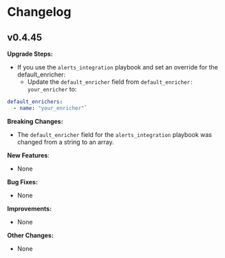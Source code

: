 # Changelog

## v0.4.45
**Upgrade Steps:**
- If you use the `alerts_integration` playbook and set an override for the default_enricher:
  - Update the `default_enricher` field from `default_enricher: your_enricher` to:
    
```yaml
default_enrichers:
  - name: "your_enricher"`
```

**Breaking Changes:**
- The `default_enricher` field for the `alerts_integration` playbook was changed from a string to an array.

**New Features**:
- None

**Bug Fixes:**
- None

**Improvements:**
- None

**Other Changes:**
- None
